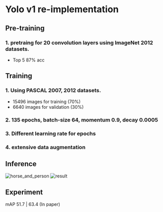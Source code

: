 # Yolo v1 re-implementation


## Pre-training
### 1. pretraing for 20 convolution layers using ImageNet 2012 datasets.
 - Top 5 87% acc

## Training
### 1. Using PASCAL 2007, 2012 datasets.
 - 15496 images for training (70%)
 - 6640 images for validation (30%)
### 2. 135 epochs, batch-size 64, momentum 0.9, decay 0.0005
### 3. Different learning rate for epochs
### 4. extensive data augmentation

## Inference
![horse_and_person](https://user-images.githubusercontent.com/29909314/93767322-d3412080-fc52-11ea-8c9f-0fffd2274e2d.png)
![result](https://user-images.githubusercontent.com/29909314/93767250-b0af0780-fc52-11ea-9134-5f20d93a4c75.png)


## Experiment
mAP 51.7  |  63.4 (In paper)
